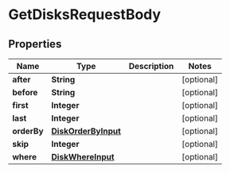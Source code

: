 

# GetDisksRequestBody


## Properties

Name | Type | Description | Notes
------------ | ------------- | ------------- | -------------
**after** | **String** |  |  [optional]
**before** | **String** |  |  [optional]
**first** | **Integer** |  |  [optional]
**last** | **Integer** |  |  [optional]
**orderBy** | [**DiskOrderByInput**](DiskOrderByInput.md) |  |  [optional]
**skip** | **Integer** |  |  [optional]
**where** | [**DiskWhereInput**](DiskWhereInput.md) |  |  [optional]



